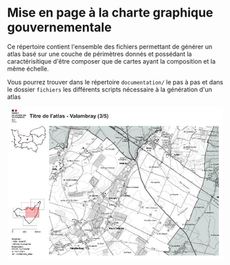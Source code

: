 # Mise en page à la charte graphique gouvernementale

Ce répertoire contient l'ensemble des fichiers permettant de générer un atlas basé sur une couche de périmètres donnés et possédant la caractérisitique d'être composer que de cartes ayant la composition et la même échelle.

Vous pourrez trouver dans le répertoire `documentation/` le pas à pas et dans le dossier `fichiers` les différents scripts nécessaire à la génération d'un atlas

![image charte](documentation/img/image6.jpg)



